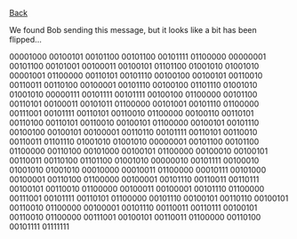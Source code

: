 [Back](..)

We found Bob sending this message, but it looks like a bit has been flipped...

00001000 00100101 00101100 00101100 00101111 01100000 00000001 00101100 00101001 00100011 00100101 01101100 01001010 01001010 00001001 01100000 00110101 00101110 00100100 00100101 00110010 00110011 00110100 00100001 00101110 00100100 01101110 01001010 01001010 00000111 00101111 00101111 00100100 01100000 00101100 00110101 00100011 00101011 01100000 00101001 00101110 01100000 00111001 00101111 00110101 00110010 01100000 00100110 00110101 00110100 00110101 00110010 00100101 01100000 00100101 00101110 00100100 00100101 00100001 00110110 00101111 00110101 00110010 00110011 01101110 01001010 01001010 00000001 00101100 00101100 01100000 00110100 00101000 00100101 01100000 00100010 00100101 00110011 00110100 01101100 01001010 00000010 00101111 00100010 01001010 01001010 00010000 00010011 01100000 00010111 00101000 00100001 00110100 01100000 00100001 00101110 00110011 00110111 00100101 00110010 01100000 00100011 00100001 00101110 01100000 00111001 00101111 00110101 01100000 00101110 00100101 00110110 00100101 00110010 01100000 00100001 00101110 00110011 00110111 00100101 00110010 01100000 00111001 00100101 00110011 01100000 00110100 00101111 01111111
